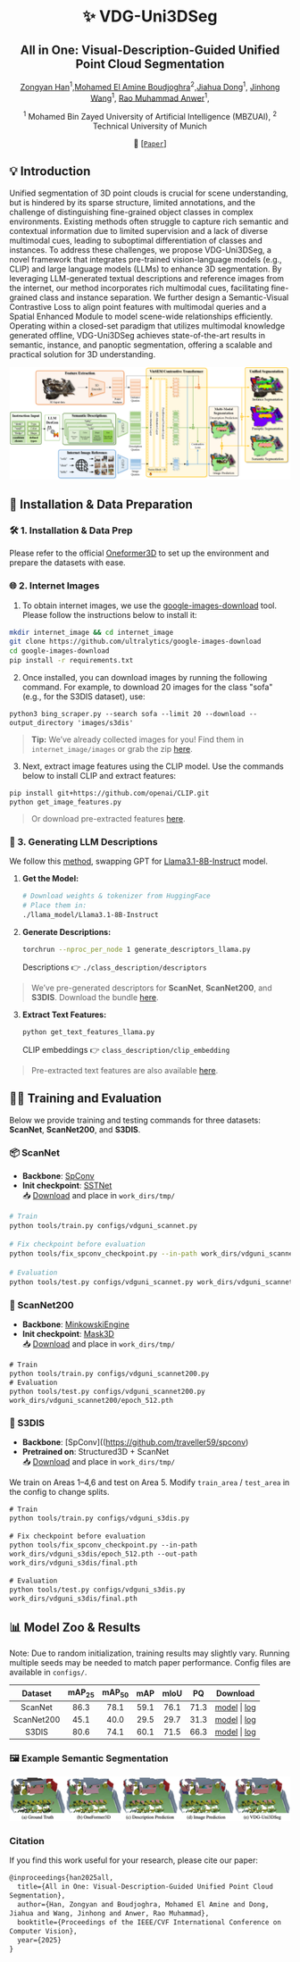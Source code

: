 
<div align="center">
<h1> ✨ VDG-Uni3DSeg </h1>
<h2>All in One: Visual-Description-Guided Unified Point Cloud Segmentation</h2>


[Zongyan Han](https://github.com/Hanzy1996)<sup>1</sup>,[Mohamed El Amine Boudjoghra](https://aminebdj.github.io)<sup>2</sup>,[Jiahua Dong](https://scholar.google.com/citations?user=xrXqa8AAAAAJ&hl=zh-CN)<sup>1</sup>, [Jinhong Wang](https://github.com/TommyIX)<sup>1</sup>, [Rao Muhammad Anwer](https://scholar.google.fi/citations?user=_KlvMVoAAAAJ&hl=en)<sup>1</sup>,

<sup>1</sup> Mohamed Bin Zayed University of Artificial Intelligence (MBZUAI), <sup>2</sup> Technical University of Munich

📄 [[`Paper`](https://arxiv.org/pdf/2507.05211)] 
</div>

## 💡 Introduction
Unified segmentation of 3D point clouds is crucial for scene understanding, but is hindered by its sparse structure, limited annotations, and the challenge of distinguishing fine-grained object classes in complex environments. Existing methods often struggle to capture rich semantic and contextual information due to limited supervision and a lack of diverse multimodal cues, leading to suboptimal differentiation of classes and instances.
To address these challenges, we propose VDG-Uni3DSeg, a novel framework that integrates pre-trained vision-language models (e.g., CLIP) and large language models (LLMs) to enhance 3D segmentation. By leveraging LLM-generated textual descriptions and reference images from the internet, our method incorporates rich multimodal cues, facilitating fine-grained class and instance separation.
We further design a Semantic-Visual Contrastive Loss to align point features with multimodal queries and a Spatial Enhanced Module to model scene-wide relationships efficiently. Operating within a closed-set paradigm that utilizes multimodal knowledge generated offline, VDG-Uni3DSeg achieves state-of-the-art results in semantic, instance, and panoptic segmentation, offering a scalable and practical solution for 3D understanding.

<p align="center">
  <img src="./images/framework.png" alt="Semantic predictions"/>
</p>

## 🚀 Installation & Data Preparation

### 🛠️ 1. Installation & Data Prep
Please refer to the official [Oneformer3D](https://github.com/filaPro/oneformer3d) to set up the environment and prepare the datasets with ease.


### 🌐 2. Internet Images

1. To obtain internet images, we use the [google-images-download](https://github.com/ultralytics/google-images-download) tool. Please follow the instructions below to install it:

```bash
mkdir internet_image && cd internet_image
git clone https://github.com/ultralytics/google-images-download
cd google-images-download
pip install -r requirements.txt
```

2. Once installed, you can download images by running the following command. For example, to download 20 images for the class "sofa" (e.g., for the S3DIS dataset), use:

```shell
python3 bing_scraper.py --search sofa --limit 20 --download --output_directory 'images/s3dis'
```

> **Tip:** We’ve already collected images for you! Find them in `internet_image/images` or grab the zip [here]().

3. Next, extract image features using the CLIP model. Use the commands below to install CLIP and extract features:

```shell
pip install git+https://github.com/openai/CLIP.git
python get_image_features.py
```
> Or download pre-extracted features [here]().


### 📝 3. Generating LLM Descriptions

We follow this [method](https://github.com/sachit-menon/classify_by_description_release), swapping GPT for [Llama3.1-8B-Instruct](https://huggingface.co/meta-llama/Llama-3.1-8B-Instruct) model.

1. **Get the Model:**
   ```bash
   # Download weights & tokenizer from HuggingFace
   # Place them in:
   ./llama_model/Llama3.1-8B-Instruct
   ```
2. **Generate Descriptions:**
   ```bash
   torchrun --nproc_per_node 1 generate_descriptors_llama.py
   ```
   Descriptions 👉 `./class_description/descriptors`

> We’ve pre-generated descriptors for **ScanNet**, **ScanNet200**, and **S3DIS**. Download the bundle [here]().

3. **Extract Text Features:**
   ```bash
   python get_text_features_llama.py
   ```
   CLIP embeddings 👉 `class_description/clip_embedding`

> Pre-extracted text features are also available [here]().


## 🏋️‍♂️ Training and Evaluation

Below we provide training and testing commands for three datasets: **ScanNet**, **ScanNet200**, and **S3DIS**. 

### 📦 ScanNet

- **Backbone**: [SpConv](https://github.com/traveller59/spconv)
- **Init checkpoint**: [SSTNet](https://github.com/Gorilla-Lab-SCUT/SSTNet)  
  📥 [Download](https://github.com/oneformer3d/oneformer3d/releases/download/v1.0/sstnet_scannet.pth) and place in `work_dirs/tmp/`

```bash
# Train
python tools/train.py configs/vdguni_scannet.py

# Fix checkpoint before evaluation
python tools/fix_spconv_checkpoint.py --in-path work_dirs/vdguni_scannet/epoch_512.pth --out-path work_dirs/vdguni_scannet/final.pth

# Evaluation
python tools/test.py configs/vdguni_scannet.py work_dirs/vdguni_scannet/final.pth
```


### 🧱 ScanNet200

- **Backbone**: [MinkowskiEngine](https://github.com/NVIDIA/MinkowskiEngine)
- **Init checkpoint**: [Mask3D](https://github.com/JonasSchult/Mask3D)  
  📥 [Download](https://github.com/oneformer3d/oneformer3d/releases/download/v1.0/mask3d_scannet200.pth) and place in `work_dirs/tmp/`

```shell
# Train
python tools/train.py configs/vdguni_scannet200.py
# Evaluation
python tools/test.py configs/vdguni_scannet200.py work_dirs/vdguni_scannet200/epoch_512.pth
```


### 🏫 S3DIS

- **Backbone**: [SpConv]((https://github.com/traveller59/spconv)
- **Pretrained on**: Structured3D + ScanNet  
  📥 [Download](https://github.com/oneformer3d/oneformer3d/releases/download/v1.0/instance-only-oneformer3d_1xb2_scannet-and-structured3d.pth) and place in `work_dirs/tmp/`

We train on Areas 1–4,6 and test on Area 5. Modify `train_area` / `test_area` in the config to change splits.

```shell
# Train
python tools/train.py configs/vdguni_s3dis.py

# Fix checkpoint before evaluation
python tools/fix_spconv_checkpoint.py --in-path work_dirs/vdguni_s3dis/epoch_512.pth --out-path work_dirs/vdguni_s3dis/final.pth

# Evaluation
python tools/test.py configs/vdguni_s3dis.py work_dirs/vdguni_s3dis/final.pth
```


## 📊 Model Zoo & Results

Note: Due to random initialization, training results may slightly vary. Running multiple seeds may be needed to match paper performance. Config files are available in `configs/`.

| Dataset | mAP<sub>25</sub> | mAP<sub>50</sub> | mAP | mIoU | PQ | Download |
|:-------:|:----------------:|:----------------:|:---:|:----:|:--:|:--------:|
| ScanNet | 86.3 | 78.1 | 59.1 | 76.1 | 71.3 | [model]() &#124; [log]() |
| ScanNet200 | 45.1 | 40.0 | 29.5 | 29.7 | 31.3 | [model]() &#124; [log]() |
| S3DIS | 80.6 | 74.1 | 60.1 | 71.5 | 66.3 | [model]() &#124; [log]() |

### 🖼️ Example Semantic Segmentation

<p align="center">
  <img src="./images/semantic.png" alt="Semantic predictions"/>
</p>


### Citation

If you find this work useful for your research, please cite our paper:

```
@inproceedings{han2025all,
  title={All in One: Visual-Description-Guided Unified Point Cloud Segmentation},
  author={Han, Zongyan and Boudjoghra, Mohamed El Amine and Dong, Jiahua and Wang, Jinhong and Anwer, Rao Muhammad},
  booktitle={Proceedings of the IEEE/CVF International Conference on Computer Vision},
  year={2025}
}
```
